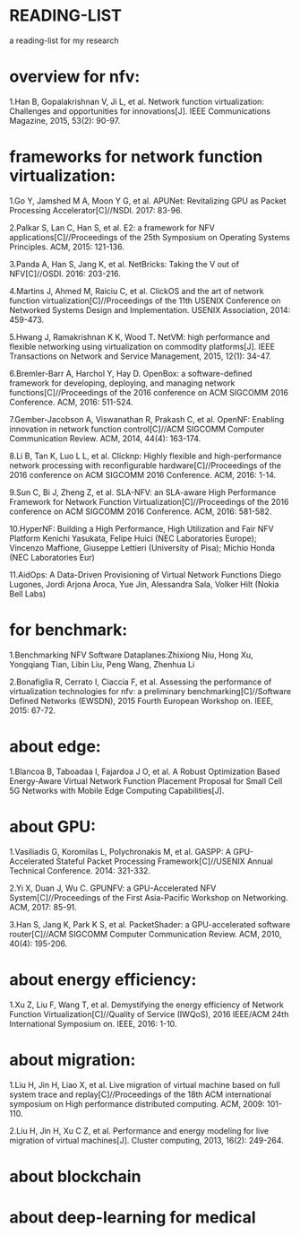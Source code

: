 # READING-LIST
a reading-list for my research

# overview for nfv:
1.Han B, Gopalakrishnan V, Ji L, et al. Network function virtualization: Challenges and opportunities for innovations[J]. IEEE Communications Magazine, 2015, 53(2): 90-97.

# frameworks for network function virtualization:
1.Go Y, Jamshed M A, Moon Y G, et al. APUNet: Revitalizing GPU as Packet Processing Accelerator[C]//NSDI. 2017: 83-96. 

2.Palkar S, Lan C, Han S, et al. E2: a framework for NFV applications[C]//Proceedings of the 25th Symposium on Operating Systems Principles. ACM, 2015: 121-136.

3.Panda A, Han S, Jang K, et al. NetBricks: Taking the V out of NFV[C]//OSDI. 2016: 203-216.

4.Martins J, Ahmed M, Raiciu C, et al. ClickOS and the art of network function virtualization[C]//Proceedings of the 11th USENIX Conference on Networked Systems Design and Implementation. USENIX Association, 2014: 459-473.

5.Hwang J, Ramakrishnan K K, Wood T. NetVM: high performance and flexible networking using virtualization on commodity platforms[J]. IEEE Transactions on Network and Service Management, 2015, 12(1): 34-47.

6.Bremler-Barr A, Harchol Y, Hay D. OpenBox: a software-defined framework for developing, deploying, and managing network functions[C]//Proceedings of the 2016 conference on ACM SIGCOMM 2016 Conference. ACM, 2016: 511-524.

7.Gember-Jacobson A, Viswanathan R, Prakash C, et al. OpenNF: Enabling innovation in network function control[C]//ACM SIGCOMM Computer Communication Review. ACM, 2014, 44(4): 163-174.

8.Li B, Tan K, Luo L L, et al. Clicknp: Highly flexible and high-performance network processing with reconfigurable hardware[C]//Proceedings of the 2016 conference on ACM SIGCOMM 2016 Conference. ACM, 2016: 1-14.

9.Sun C, Bi J, Zheng Z, et al. SLA-NFV: an SLA-aware High Performance Framework for Network Function Virtualization[C]//Proceedings of the 2016 conference on ACM SIGCOMM 2016 Conference. ACM, 2016: 581-582.

10.HyperNF: Building a High Performance, High Utilization and Fair NFV Platform
Kenichi Yasukata, Felipe Huici (NEC Laboratories Europe); Vincenzo Maffione, Giuseppe Lettieri (University of Pisa); Michio Honda (NEC Laboratories Eur)

11.AidOps: A Data-Driven Provisioning of Virtual Network Functions
Diego Lugones, Jordi Arjona Aroca, Yue Jin, Alessandra Sala, Volker Hilt (Nokia Bell Labs)


# for benchmark:
1.Benchmarking NFV Software Dataplanes:Zhixiong Niu, Hong Xu, Yongqiang Tian, Libin Liu, Peng Wang, Zhenhua Li

2.Bonafiglia R, Cerrato I, Ciaccia F, et al. Assessing the performance of virtualization technologies for nfv: a preliminary benchmarking[C]//Software Defined Networks (EWSDN), 2015 Fourth European Workshop on. IEEE, 2015: 67-72.

# about edge:
1.Blancoa B, Taboadaa I, Fajardoa J O, et al. A Robust Optimization Based Energy-Aware Virtual Network Function Placement Proposal for Small Cell 5G Networks with Mobile Edge Computing Capabilities[J].

# about GPU:
1.Vasiliadis G, Koromilas L, Polychronakis M, et al. GASPP: A GPU-Accelerated Stateful Packet Processing Framework[C]//USENIX Annual Technical Conference. 2014: 321-332.

2.Yi X, Duan J, Wu C. GPUNFV: a GPU-Accelerated NFV System[C]//Proceedings of the First Asia-Pacific Workshop on Networking. ACM, 2017: 85-91.

3.Han S, Jang K, Park K S, et al. PacketShader: a GPU-accelerated software router[C]//ACM SIGCOMM Computer Communication Review. ACM, 2010, 40(4): 195-206.

# about energy efficiency:
1.Xu Z, Liu F, Wang T, et al. Demystifying the energy efficiency of Network Function Virtualization[C]//Quality of Service (IWQoS), 2016 IEEE/ACM 24th International Symposium on. IEEE, 2016: 1-10.

# about migration:
1.Liu H, Jin H, Liao X, et al. Live migration of virtual machine based on full system trace and replay[C]//Proceedings of the 18th ACM international symposium on High performance distributed computing. ACM, 2009: 101-110.

2.Liu H, Jin H, Xu C Z, et al. Performance and energy modeling for live migration of virtual machines[J]. Cluster computing, 2013, 16(2): 249-264.
# about blockchain

# about deep-learning for medical
